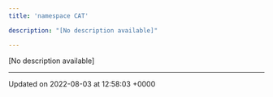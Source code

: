 ```yaml
---
title: 'namespace CAT'

description: "[No description available]"

---
```







[No description available]






-------------------------------

Updated on 2022-08-03 at 12:58:03 +0000